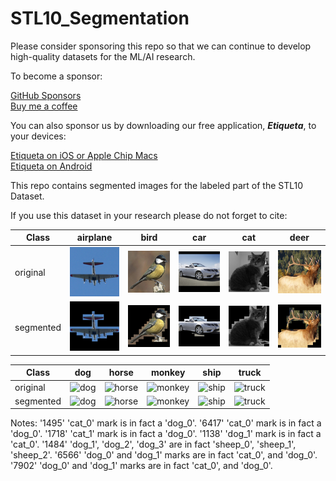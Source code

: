# STL10_Segmentation

Please consider sponsoring this repo so that we can continue to develop high-quality datasets for the ML/AI research.

To become a sponsor:

[GitHub Sponsors](https://github.com/sponsors/semihyagli) <br/>
[Buy me a coffee](https://buymeacoffee.com/semihyagli) <br/>

You can also sponsor us by downloading our free application, **_Etiqueta_**, to your devices:

[Etiqueta on iOS or Apple Chip Macs](https://apps.apple.com/us/app/etiqueta/id6504646776) <br/>
[Etiqueta on Android](https://play.google.com/store/apps/details?id=com.aidatalabel.etiqueta) <br/>


This repo contains segmented images for the labeled part of the STL10 Dataset. 

If you use this dataset in your research please do not forget to cite: <br/>


Class | airplane | bird | car | cat | deer | 
--- | --- | --- | --- | --- | --- |
original  | ![airplane](examples/original_airplane_4599.png) | ![bird](examples/original_bird_2297.png) | ![car](examples/original_car_2606.png) | ![cat](examples/original_cat_546.png) | ![deer](examples/original_deer_3472.png) | 
segmented | ![airplane](examples/segmented_airplane_4599.png) | ![bird](examples/segmented_bird_2297.png) | ![car](examples/segmented_car_2606.png) | ![cat](examples/segmented_cat_546.png) | ![deer](examples/segmented_deer_3472.png) | 

Class | dog | horse | monkey | ship | truck | 
--- | --- | --- | --- | --- | --- |
original  | ![dog](examples/original) | ![horse](examples/original) | ![monkey](examples/original) | ![ship](examples/original) | ![truck](examples/original) | 
segmented | ![dog](examples/segmented) | ![horse](examples/segmented) | ![monkey](examples/segmented) | ![ship](examples/segmented) | ![truck](examples/segmented) | 


Notes: 
'1495' 'cat_0' mark is in fact a 'dog_0'.
'6417' 'cat_0' mark is in fact a 'dog_0'.
'1718' 'cat_1' mark is in fact a 'dog_0'.
'1138' 'dog_1' mark is in fact a 'cat_0'.
'1484' 'dog_1', 'dog_2', 'dog_3' are in fact 'sheep_0', 'sheep_1', 'sheep_2'.
'6566' 'dog_0' and 'dog_1' marks are in fact 'cat_0', and 'dog_0'.
'7902' 'dog_0' and 'dog_1' marks are in fact 'cat_0', and 'dog_0'.